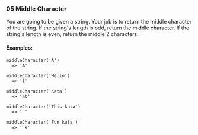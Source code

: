 ### 05 Middle Character

You are going to be given a string. Your job is to return the middle character of the string. If the string's length is odd, return the middle character. If the string's length is even, return the middle 2 characters.

#### Examples:

```
middleCharacter('A')
  => 'A'
```

```
middleCharacter('Hello')
  => 'l'
```

```
middleCharacter('Kata')
  => 'at'
```

```
middleCharacter('This kata')
  => ' '
```

```
middleCharacter('Fun kata')
  => ' k'
```
